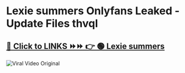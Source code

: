 
 # Lexie summers Onlyfans Leaked - Update Files thvql

## <h2><a href="https://clipsfans.com/Lexie_summers&ref=git">🔗 Click to LINKS ⏩⏩ 👉 🟢 Lexie summers </a></h2>

<a href="https://clipsfans.com/Lexie_summers&ref=git" rel="nofollow" data-target="animated-image.originalLink"><img src="https://i.ibb.co.com/xMMVF88/686577567.gif" alt="Viral Video Original" style="max-width: 100%; display: inline-block;" data-target="animated-image.originalImage"></a>

